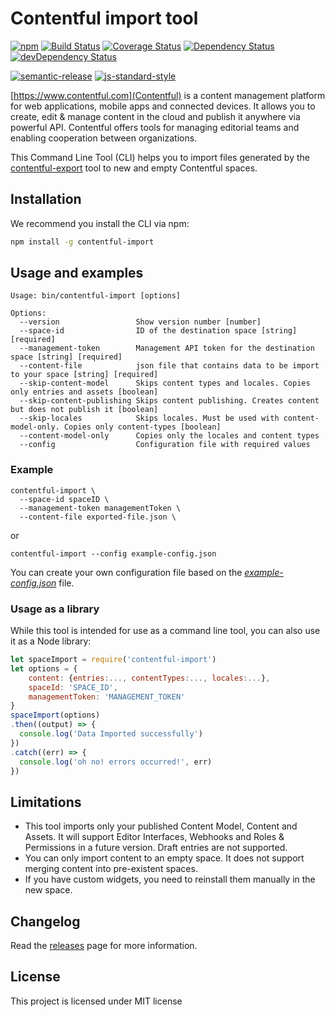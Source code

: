 # Contentful import tool

[![npm](https://img.shields.io/npm/v/contentful-import.svg)](https://www.npmjs.com/package/contentful-import) [![Build Status](https://travis-ci.org/contentful/contentful-import.svg?branch=master)](https://travis-ci.org/contentful/contentful-import) [![Coverage Status](https://coveralls.io/repos/github/contentful/contentful-import/badge.svg?branch=master)](https://coveralls.io/github/contentful/contentful-import?branch=master) [![Dependency Status](https://david-dm.org/contentful/contentful-import.svg)](https://david-dm.org/contentful/contentful-import) [![devDependency Status](https://david-dm.org/contentful/contentful-import/dev-status.svg)](https://david-dm.org/contentful/contentful-import#info=devDependencies)

[![semantic-release](https://img.shields.io/badge/%20%20%F0%9F%93%A6%F0%9F%9A%80-semantic--release-e10079.svg)](https://github.com/semantic-release/semantic-release) [![js-standard-style](https://img.shields.io/badge/code%20style-standard-brightgreen.svg)](http://standardjs.com/)

[https://www.contentful.com](Contentful) is a content management platform for web applications, mobile apps and connected devices. It allows you to create, edit & manage content in the cloud and publish it anywhere via powerful API. Contentful offers tools for managing editorial teams and enabling cooperation between organizations.

This Command Line Tool (CLI) helps you to import files generated by the [contentful-export](https://github.com/contentful/contentful-export) tool to new and empty Contentful spaces.

## Installation

We recommend you install the CLI via npm:

```bash
npm install -g contentful-import
```

## Usage and examples

```shell
Usage: bin/contentful-import [options]

Options:
  --version                 Show version number [number]
  --space-id                ID of the destination space [string] [required]
  --management-token        Management API token for the destination space [string] [required]
  --content-file            json file that contains data to be import to your space [string] [required]
  --skip-content-model      Skips content types and locales. Copies only entries and assets [boolean]
  --skip-content-publishing Skips content publishing. Creates content but does not publish it [boolean]
  --skip-locales            Skips locales. Must be used with content-model-only. Copies only content-types [boolean]
  --content-model-only      Copies only the locales and content types
  --config                  Configuration file with required values
```

### Example

```shell
contentful-import \
  --space-id spaceID \
  --management-token managementToken \
  --content-file exported-file.json \
```

or

```shell
contentful-import --config example-config.json
```

You can create your own configuration file based on the [_example-config.json_](example-config.json) file.

### Usage as a library

While this tool is intended for use as a command line tool, you can also use it as a Node library:

```javascript
let spaceImport = require('contentful-import')
let options = {
    content: {entries:..., contentTypes:..., locales:...},
    spaceId: 'SPACE_ID',
    managementToken: 'MANAGEMENT_TOKEN'
}
spaceImport(options)
.then((output) => {
  console.log('Data Imported successfully')
})
.catch((err) => {
  console.log('oh no! errors occurred!', err)
})
```

## Limitations

- This tool imports only your published Content Model, Content and Assets. It will support Editor Interfaces, Webhooks and Roles & Permissions in a future version. Draft entries are not supported.
- You can only import content to an empty space. It does not support merging content into pre-existent spaces.
- If you have custom widgets, you need to reinstall them manually in the new space.

## Changelog

Read the [releases](https://github.com/contentful/contentful-import/releases) page for more information.

## License

This project is licensed under MIT license

[1]: https://www.contentful.com
